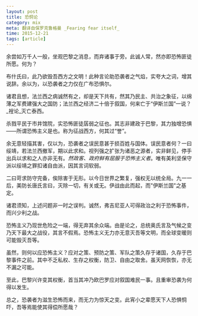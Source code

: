 ```yaml
---
layout: post
title: 恐恫论
category: mix
meta: 翻译自保罗克鲁格曼 _Fearing fear itself_
time: 2015-12-21
tags: [article]
---
```





余尝如万千人一般，坐观巴黎之消息，而弃诸事于旁。此诚人常，然亦即恐怖匪徒所愿。何为？ 

布什氏曰，此乃欲毁吾西方之文明！此种言论助恐袭者之气焰，实夸大之词，增其说辞。余以为，以恐袭者之力仅在广布恐惧尔。

诸君且想，法兰西之病诚然有之，却是天下共有，然其乃民主、共治之象征，以绵薄之军费建强大之国防；法兰西之经济二十倍于叙国，何来亡于“伊斯兰国”一说？_裎论_灭亡泰西。

杀戮平民于市井馆院，实恐怖匪徒孱弱之征也。其志非建政于巴黎，其力独增恐惧——所谓恐怖主义是也。称为征战西方，何其过“誉”。

余无意轻描其害，仅以为，恐袭者之误民意甚于损百姓与国体。误民意者何？一曰绥靖，若法兰西撤军，期以此求和。视列强之扩张为诸恶之源者，实非鲜见，停手出兵以求和之人亦非无有。_然政客、政府鲜有屈服于恐怖主义者_。唯有美利坚保守派以绥靖之罪扣诸自由派，因其言词软弱。

二曰苛求防守完备，俟除害于无形。以今日世界之繁复，强权无以统全局。九一一后，美防长唐氏言曰，灭除一切，有关或无。伊战由此而起，而"伊斯兰国"之基定。

诸君须知，上述问题非一时之误判。诚然，弗吉尼亚人可得政治之利于恐怖事件，而兴少利之战。

恐怖主义乃现世危险之一端，得无弃其余众端。由是论之，总统奥氏言及气候之变乃天下最大之战役，其言不假焉。恐怖主义无力亦无意灭吾等文明，而全球变暖则可能毁灭吾等。

虽然，则何以应恐怖主义？应对之策、预防之策、军队之策久存于诸国，久存于巴黎事件之前。其中不乏私权、生存之权衡，防卫、自由之取舍。虽天网恢恢，亦无不漏之可能。

至此，巴黎兴许变其权衡，首当其冲乃欧巴罗应对叙国难民一事。且重审恐袭为何得以发生。

总之，恐袭者为滋生恐怖而来，而无力为惊天之变。此宵小之辈愿天下人恐惧恫吓，吾等焉能使其得偿所愿哉？

